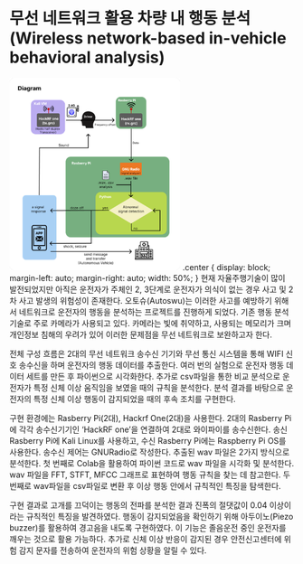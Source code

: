 # 무선 네트워크 활용 차량 내 행동 분석 <br> (Wireless network-based in-vehicle behavioral analysis)
<img width="60%" class="center" src="/readmepic/diagram.png"/>
.center {
  display: block;
  margin-left: auto;
  margin-right: auto;
  width: 50%;
}
 현재 자율주행기술이 많이 발전되었지만 아직은 운전자가 주체인 2, 3단계로 운전자가 의식이 없는 경우 사고 및 2차 사고 발생의 위험성이 존재한다. 오토슈(Autoswu)는 이러한 사고를 예방하기 위해서 네트워크로 운전자의 행동을 분석하는 프로젝트를 진행하게 되었다. 기존 행동 분석 기술로 주로 카메라가 사용되고 있다. 카메라는 빛에 취약하고, 사용되는 메모리가 크며 개인정보 침해의 우려가 있어 이러한 문제점을 무선 네트워크로 보완하고자 한다.
 
  전체 구성 흐름은 2대의 무선 네트워크 송수신 기기와 무선 통신 시스템을 통해 WIFI 신호 송수신을 하며 운전자의 행동 데이터를 추출한다. 여러 번의 실험으로 운전자 행동 데이터 세트를 만든 후 파이썬으로 시각화한다. 추가로 csv파일을 통한 비교 분석으로 운전자가 특정 신체 이상 움직임을 보였을 때의 규칙을 분석한다. 분석 결과를 바탕으로 운전자의 특정 신체 이상 행동이 감지되었을 때의 후속 조치를 구현한다.
  
  구현 환경에는 Rasberry Pi(2대), Hackrf One(2대)을 사용한다. 2대의 Rasberry Pi에 각각 송수신기기인 ‘HackRF one’을 연결하여 2대로 와이파이를 송수신한다. 송신 Rasberry Pi에 Kali Linux를 사용하고, 수신 Rasberry Pi에는 Raspberry Pi OS를 사용한다. 송수신 제어는 GNURadio로 작성한다. 추출된 wav 파일은 2가지 방식으로 분석한다. 첫 번째로 Colab을 활용하여 파이썬 코드로 wav 파일을 시각화 및 분석한다. wav 파일을 FFT, STFT, MFCC 그래프로 표현하여 행동 규칙을 찾는 데 참고한다. 두 번째로 wav파일을 csv파일로 변환 후 이상 행동 안에서 규칙적인 특징을 탐색한다. 
  
  구현 결과로 고개를 끄덕이는 행동의 전파를 분석한 결과 진폭의 절댓값이 0.04 이상이라는 규칙적인 특징을 발견하였다. 행동이 감지되었음을 확인하기 위해 아두이노(Piezo buzzer)를 활용하여 경고음을 내도록 구현하였다. 이 기능은 졸음운전 중인 운전자를 깨우는 것으로 활용 가능하다. 추가로 신체 이상 반응이 감지된 경우 안전신고센터에 위험 감지 문자를 전송하여 운전자의 위험 상황을 알릴 수 있다.
